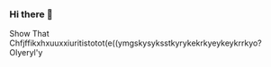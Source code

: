 ### Hi there 👋

<!--
**apmkapmk/apmkapmk** is a ✨ _special_ ✨ repository because its `README.md` (this file) appears on your GitHub profile.

Here are some ideas to get you started:

- 🔭 I’m currently working on ...
- 🌱 I’m currently learning ...
- 👯 I’m looking to collaborate on ...
- 🤔 I’m looking for help with ...
- 💬 Ask me about ...
- 📫 How to reach me: ...
- 😄 Pronouns: ...
- ⚡ Fun fact: ...
-->
Show
That
Chfjffikxhxuuxxiuritistotot(e((ymgskysyksstkyrykekrkyeykeykrrkyo? Olyeryl'y
